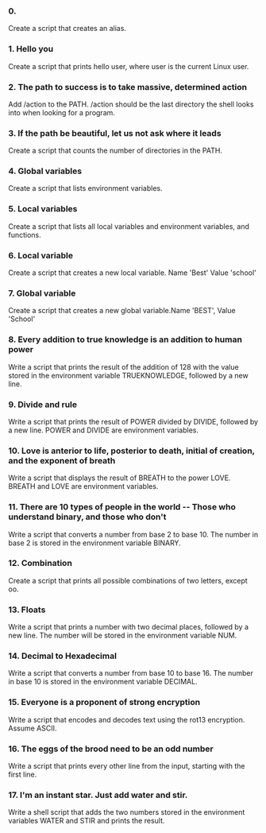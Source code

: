 ### 0. <o>
Create a script that creates an alias.

### 1. Hello you
Create a script that prints hello user, where user is the current Linux user.

### 2. The path to success is to take massive, determined action
Add /action to the PATH. /action should be the last directory the shell looks into when looking for a program.

### 3. If the path be beautiful, let us not ask where it leads
Create a script that counts the number of directories in the PATH.

### 4. Global variables
Create a script that lists environment variables.

### 5. Local variables
Create a script that lists all local variables and environment variables, and functions.

### 6. Local variable
Create a script that creates a new local variable. Name 'Best' Value 'school'

### 7. Global variable
Create a script that creates a new global variable.Name 'BEST', Value 'School'

### 8. Every addition to true knowledge is an addition to human power
Write a script that prints the result of the addition of 128 with the value stored in the environment variable TRUEKNOWLEDGE, followed by a new line.

### 9. Divide and rule
Write a script that prints the result of POWER divided by DIVIDE, followed by a new line. POWER and DIVIDE are environment variables.

### 10. Love is anterior to life, posterior to death, initial of creation, and the exponent of breath
Write a script that displays the result of BREATH to the power LOVE. BREATH and LOVE are environment variables.

### 11. There are 10 types of people in the world -- Those who understand binary, and those who don't
Write a script that converts a number from base 2 to base 10. The number in base 2 is stored in the environment variable BINARY.

### 12. Combination
Create a script that prints all possible combinations of two letters, except oo.

### 13. Floats
Write a script that prints a number with two decimal places, followed by a new line. The number will be stored in the environment variable NUM.

### 14. Decimal to Hexadecimal
Write a script that converts a number from base 10 to base 16. The number in base 10 is stored in the environment variable DECIMAL.

### 15. Everyone is a proponent of strong encryption
Write a script that encodes and decodes text using the rot13 encryption. Assume ASCII.

### 16. The eggs of the brood need to be an odd number
Write a script that prints every other line from the input, starting with the first line.

### 17. I'm an instant star. Just add water and stir.
Write a shell script that adds the two numbers stored in the environment variables WATER and STIR and prints the result.
